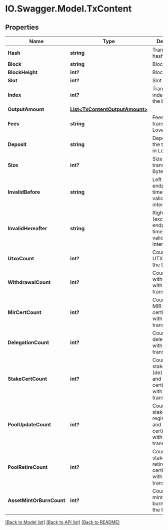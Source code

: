 # IO.Swagger.Model.TxContent
## Properties

Name | Type | Description | Notes
------------ | ------------- | ------------- | -------------
**Hash** | **string** | Transaction hash | 
**Block** | **string** | Block hash | 
**BlockHeight** | **int?** | Block number | 
**Slot** | **int?** | Slot number | 
**Index** | **int?** | Transaction index within the block | 
**OutputAmount** | [**List&lt;TxContentOutputAmount&gt;**](TxContentOutputAmount.md) |  | 
**Fees** | **string** | Fees of the transaction in Lovelaces | 
**Deposit** | **string** | Deposit within the transaction in Lovelaces | 
**Size** | **int?** | Size of the transaction in Bytes | 
**InvalidBefore** | **string** | Left (included) endpoint of the timelock validity intervals | 
**InvalidHereafter** | **string** | Right (excluded) endpoint of the timelock validity intervals | 
**UtxoCount** | **int?** | Count of UTXOs within the transaction | 
**WithdrawalCount** | **int?** | Count of the withdrawals within the transaction | 
**MirCertCount** | **int?** | Count of the MIR certificates within the transaction | 
**DelegationCount** | **int?** | Count of the delegations within the transaction | 
**StakeCertCount** | **int?** | Count of the stake keys (de)registration and delegation certificates within the transaction | 
**PoolUpdateCount** | **int?** | Count of the stake pool registration and update certificates within the transaction | 
**PoolRetireCount** | **int?** | Count of the stake pool retirement certificates within the transaction | 
**AssetMintOrBurnCount** | **int?** | Count of asset mints and burns within the transaction | 

[[Back to Model list]](../README.md#documentation-for-models) [[Back to API list]](../README.md#documentation-for-api-endpoints) [[Back to README]](../README.md)

